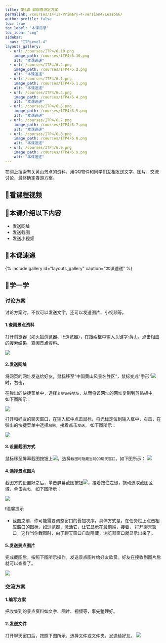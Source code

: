 ```yaml
---
title: 第6课 聊聊春游定方案
permalink: /courses/14-IT-Primary-4-version4/Lesson6/
author_profile: false
toc: true
toc_label: "本课目录"
toc_icon: "cog"
sidebar:
  nav: "ITPLevel-4"
layouts_gallery:
  - url: /courses/ITP4/6.10.png
    image_path: /courses/ITP4/6.10.png
    alt: "本课速递"
  - url: /courses/ITP4/6.2.png
    image_path: /courses/ITP4/6.2.png
    alt: "本课速递"
  - url: /courses/ITP4/6.1.png
    image_path: /courses/ITP4/6.1.png
    alt: "本课速递"
  - url: /courses/ITP4/6.4.png
    image_path: /courses/ITP4/6.4.png
    alt: "本课速递"
  - url: /courses/ITP4/6.5.png
    image_path: /courses/ITP4/6.5.png
    alt: "本课速递"
  - url: /courses/ITP4/6.7.png
    image_path: /courses/ITP4/6.7.png
    alt: "本课速递"
  - url: /courses/ITP4/6.8.png
    image_path: /courses/ITP4/6.8.png
    alt: "本课速递"
  - url: /courses/ITP4/6.9.png
    image_path: /courses/ITP4/6.9.png
    alt: "本课速递"
---
```

在网上搜索有关黄山景点的资料，用QQ软件和同学们互相发送文字、图片，交流讨论，最终确定春游方案。
## :cinema:[看课程视频](http://study.163.com)
## :mega:本课介绍以下内容
- 发送网址
- 发送截图
- 发送小视频
## :rainbow:本课速递
{% include gallery id="layouts_gallery" caption="本课速递" %}
## :electric_plug:学一学
### 讨论方案
讨论方案时，不仅可以发送文字，还可以发送图片、小视频等。
#### 1.查阅景点资料
打开浏览器（如火狐浏览器、IE浏览器），在搜索框中输入关键字:黄山，点击相应的搜索结果，查阅景点资料。

![](/courses/ITP4/6.2.png)
#### 2.发送网址
将网页的网址发送给好友，鼠标移至“中国黄山风景名胜区”，鼠标变成"手形"![](/courses/ITP4/6.3.png)时，右击，

在弹出的快捷菜单中，选择`复制链接地址`，从而将该网址的网址复制到剪贴板中。如下图所示：

![](/courses/ITP4/6.1.png)

打开和好友的聊天窗口，在输入框中点击鼠标，将光标定位到输入框中，右击，在弹出的快捷菜单中选择`粘贴`，接着点击`发送`。
如下图所示：

![](/courses/ITP4/6.4.png)
#### 3.设置截图方式
鼠标移至屏幕截图按钮上![](/courses/ITP4/6.6.png)，选择`截图时隐藏当前QQ聊天窗口`。如下图所示：
![](/courses/ITP4/6.5.png)
#### 4.选择景点图片
截图方式设置好之后，单击屏幕截图按钮![](/courses/ITP4/6.6.png)，接着按住左键，拖动选取截图区域，单击`完成`。
如下图所示：

![](/courses/ITP4/6.7.png)

:heavy_exclamation_mark:温馨提示
- 截图之前，你可能需要调整窗口的叠加次序。具体方式是，在任务栏上点击相应窗口的图标，如浏览器，激活它，让它显示在最前端，接着，
打开聊天窗口，这样当你截图时，由于聊天窗口自动隐藏，浏览器窗口就显示出来了。

#### 5.发送景点图片
完成截图后，按照下图所示操作，发送景点图片给好友欣赏。好友在接收到图片后就可以查看了。

![](/courses/ITP4/6.8.png)
### 交流方案
#### 1.编写方案
把收集到的景点资料如文字、图片、视频等，事先整理好。
#### 2.发送文件
打开聊天窗口后，按照下图所示，选择文件或文件夹，发送给好友。
![](/courses/ITP4/6.9.png)
